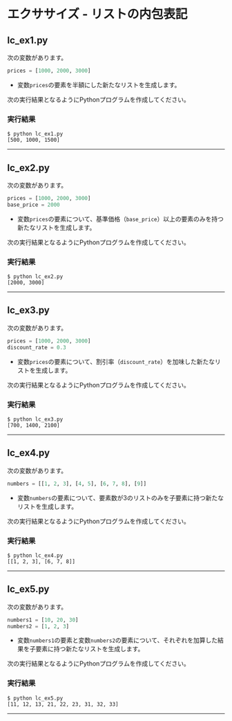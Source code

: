 # エクササイズ - リストの内包表記

## lc_ex1.py

次の変数があります。

```python
prices = [1000, 2000, 3000]
```

+ 変数`prices`の要素を半額にした新たなリストを生成します。

次の実行結果となるようにPythonプログラムを作成してください。

### 実行結果

```
$ python lc_ex1.py
[500, 1000, 1500]
```

---


## lc_ex2.py

次の変数があります。

```python
prices = [1000, 2000, 3000]
base_price = 2000
```

+ 変数`prices`の要素について、基準価格（`base_price`）以上の要素のみを持つ新たなリストを生成します。

次の実行結果となるようにPythonプログラムを作成してください。

### 実行結果

```
$ python lc_ex2.py
[2000, 3000]
```

---

## lc_ex3.py

次の変数があります。

```python
prices = [1000, 2000, 3000]
discount_rate = 0.3
```

+ 変数`prices`の要素について、割引率（`discount_rate`）を加味した新たなリストを生成します。

次の実行結果となるようにPythonプログラムを作成してください。

### 実行結果

```
$ python lc_ex3.py
[700, 1400, 2100]
```

---


## lc_ex4.py

次の変数があります。

```python
numbers = [[1, 2, 3], [4, 5], [6, 7, 8], [9]]
```

+ 変数`numbers`の要素について、要素数が3のリストのみを子要素に持つ新たなリストを生成します。

次の実行結果となるようにPythonプログラムを作成してください。

### 実行結果

```
$ python lc_ex4.py
[[1, 2, 3], [6, 7, 8]]
```

---

## lc_ex5.py

次の変数があります。

```python
numbers1 = [10, 20, 30]
numbers2 = [1, 2, 3]
```

+ 変数`numbers1`の要素と変数`numbers2`の要素について、それぞれを加算した結果を子要素に持つ新たなリストを生成します。

次の実行結果となるようにPythonプログラムを作成してください。

### 実行結果

```
$ python lc_ex5.py
[11, 12, 13, 21, 22, 23, 31, 32, 33]
```

---

